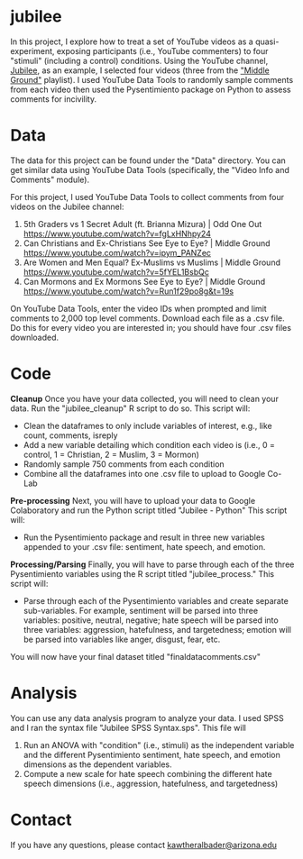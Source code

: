 # jubilee

In this project, I explore how to treat a set of YouTube videos as a quasi-experiment, exposing participants (i.e., YouTube commenters) to four "stimuli" (including a control) conditions.
Using the YouTube channel, [Jubilee]([url](https://www.youtube.com/@jubilee)), as an example, I selected four videos (three from the ["Middle Ground"]([url](https://www.youtube.com/playlist?list=PLBVNJo7nhINSjBZdNezW15PzOTCc-10m9)) playlist). I used YouTube Data Tools to randomly sample comments from each video then used the Pysentimiento package on Python to assess comments for incivility.

# Data

The data for this project can be found under the "Data" directory. You can get similar data using YouTube Data Tools (specifically, the "Video Info and Comments" module).

For this project, I used YouTube Data Tools to collect comments from four videos on the Jubilee channel:
1. 5th Graders vs 1 Secret Adult (ft. Brianna Mizura) | Odd One Out https://www.youtube.com/watch?v=fgLxHNhpy24
2. Can Christians and Ex-Christians See Eye to Eye? | Middle Ground https://www.youtube.com/watch?v=ipym_PANZec
3. Are Women and Men Equal? Ex-Muslims vs Muslims | Middle Ground https://www.youtube.com/watch?v=5fYEL1BsbQc
4. Can Mormons and Ex Mormons See Eye to Eye? | Middle Ground
https://www.youtube.com/watch?v=Run1f29po8g&t=19s  

On YouTube Data Tools, enter the video IDs when prompted and limit comments to 2,000 top level comments. Download each file as a .csv file. Do this for every video you are interested in; you should have four .csv files downloaded.

# Code

**Cleanup**
Once you have your data collected, you will need to clean your data. Run the "jubilee_cleanup" R script to do so. This script will:
- Clean the dataframes to only include variables of interest, e.g., like count, comments, isreply
- Add a new variable detailing which condition each video is (i.e., 0 = control, 1 = Christian, 2 = Muslim, 3 = Mormon)
- Randomly sample 750 comments from each condition
- Combine all the dataframes into one .csv file to upload to Google Co-Lab

**Pre-processing**
Next, you will have to upload your data to Google Colaboratory and run the Python script titled "Jubilee - Python"
This script will:
- Run the Pysentimiento package and result in three new variables appended to your .csv file: sentiment, hate speech, and emotion.

**Processing/Parsing**
Finally, you will have to parse through each of the three Pysentimiento variables using the R script titled "jubilee_process." This script will:
- Parse through each of the Pysentimiento variables and create separate sub-variables. For example, sentiment  will be parsed into three variables: positive, neutral, negative; hate speech will be parsed into three variables: aggression, hatefulness, and targetedness; emotion will be parsed into variables like anger, disgust, fear, etc.

You will now have your final dataset titled "finaldatacomments.csv"

# Analysis

You can use any data analysis program to analyze your data. I used SPSS and I ran the syntax file "Jubilee SPSS Syntax.sps". This file will
1. Run an ANOVA with "condition" (i.e., stimuli) as the independent variable and the different Pysentimiento sentiment, hate speech, and emotion dimensions as the dependent variables.
2. Compute a new scale for hate speech combining the different hate speech dimensions (i.e., aggression, hatefulness, and targetedness)

# Contact
If you have any questions, please contact kawtheralbader@arizona.edu
